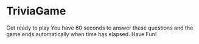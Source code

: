 # TriviaGame
Get ready to play
You have 60 seconds to answer these questions and the game ends automatically when time has elapsed. Have Fun!
